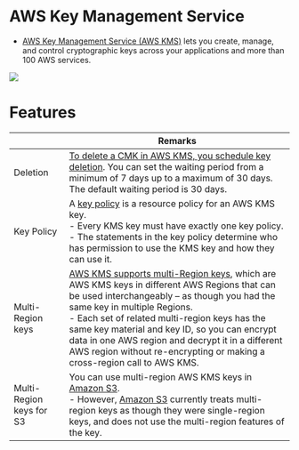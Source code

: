 # AWS Key Management Service
- [AWS Key Management Service (AWS KMS)](https://aws.amazon.com/kms/) lets you create, manage, and control cryptographic keys across your applications and more than 100 AWS services. 

![](https://d1.awsstatic.com/Security/aws-kms/Group%2017aws-kms.6dc3dbbbe5b75b46c4f62218d0531e5bed7276ce.png)

# Features

|                          | Remarks                                                                                                                                                                                                                                                                                                                                                                                                                                                                                                  |
|--------------------------|----------------------------------------------------------------------------------------------------------------------------------------------------------------------------------------------------------------------------------------------------------------------------------------------------------------------------------------------------------------------------------------------------------------------------------------------------------------------------------------------------------|
| Deletion                 | [To delete a CMK in AWS KMS, you schedule key deletion](https://docs.aws.amazon.com/kms/latest/developerguide/deleting-keys.html). You can set the waiting period from a minimum of 7 days up to a maximum of 30 days. The default waiting period is 30 days.                                                                                                                                                                                                                                            |
| Key Policy               | A [key policy](https://docs.aws.amazon.com/kms/latest/developerguide/key-policies.html) is a resource policy for an AWS KMS key.<br/>- Every KMS key must have exactly one key policy.<br/>- The statements in the key policy determine who has permission to use the KMS key and how they can use it.                                                                                                                                                                                                   |
| Multi-Region keys        | [AWS KMS supports multi-Region keys](https://docs.aws.amazon.com/kms/latest/developerguide/multi-region-keys-overview.html), which are AWS KMS keys in different AWS Regions that can be used interchangeably – as though you had the same key in multiple Regions.<br/>- Each set of related multi-region keys has the same key material and key ID, so you can encrypt data in one AWS region and decrypt it in a different AWS region without re-encrypting or making a cross-region call to AWS KMS. |
| Multi-Region keys for S3 | You can use multi-region AWS KMS keys in [Amazon S3](../../7_StorageServices/3_ObjectStorageS3/Readme.md).<br/>- However, [Amazon S3](../../7_StorageServices/3_ObjectStorageS3/Readme.md) currently treats multi-region keys as though they were single-region keys, and does not use the multi-region features of the key.                                                                                                                                                                             |